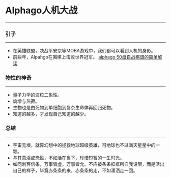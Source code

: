 # Alphago人机大战
***

### 引子
***
* 在英雄联盟，决战平安京等MOBA游戏中，我们都可以看到人机的身影。
* 前些年，Alpahgo在围棋上击败世界冠军。
[alphago 50盘自战棋谱的简单解读](http://www.voidcn.com/article/p-cnjxducc-ts.html)

### 物性的神奇
***
* 量子力学的波粒二象性。
* 熵增与热寂。
* 生物也是由死物到单细胞到复杂生命体再回归死物。
* 知道的越多，才发现自己知道的越少。

### 总结
***
* 宇宙无垠，就算幻想中的拯救地球超级英雄，可地球也不过满天星星中的一颗。
* 与其意淫或恐慌，不如活在当下，珍惜短暂的一生时光。
* 如同刺客信条，万事皆虚，万事皆允。不应被条条框框所自我设限，而是活出自己的样子，毕竟赤条条的来，赤条条的走，不如潇洒走一回。
